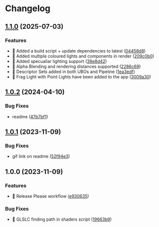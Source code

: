 # Changelog

## [1.1.0](https://github.com/60-de-QI/VulQIan/compare/v1.0.2...v1.1.0) (2025-07-03)


### Features

* 🎸 Added a build script + update dependencies to latest ([04458d8](https://github.com/60-de-QI/VulQIan/commit/04458d896f4cce21630ca96570c832acc5fff110))
* 🎸 Added multiple coloured lights and components in render ([209c0b0](https://github.com/60-de-QI/VulQIan/commit/209c0b091687b598c26e698fa7f0e26d43553970))
* 🎸 Added specualiar lighting support ([38e8d42](https://github.com/60-de-QI/VulQIan/commit/38e8d42d06aaec9c8e1de37161c7413d3684f8be))
* 🎸 Alpha Blending and rendering distances supported ([2286c69](https://github.com/60-de-QI/VulQIan/commit/2286c69f5a131d4eb6cf15d6138f384c1b2ce0c9))
* 🎸 Descriptor Sets added in both UBOs and Pipeline ([1ea3edf](https://github.com/60-de-QI/VulQIan/commit/1ea3edf7803554f81fc5011ab8d36d1f09e8f44f))
* 🎸 Frag Light with Point Lights have been added to the app ([3009a30](https://github.com/60-de-QI/VulQIan/commit/3009a30dc3dc603b2f144849ce8b7f6a8ffc0531))

## [1.0.2](https://github.com/60-de-QI/VulQIan/compare/v1.0.1...v1.0.2) (2024-04-10)


### Bug Fixes

* readme ([47b7bf1](https://github.com/60-de-QI/VulQIan/commit/47b7bf10ae0f4920fd258e7c9eaa8cc1f88b82ed))

## [1.0.1](https://github.com/60-de-QI/VulQIan/compare/v1.0.0...v1.0.1) (2023-11-09)


### Bug Fixes

* gif link on readme ([52f94e3](https://github.com/60-de-QI/VulQIan/commit/52f94e3d7f0598306f05ee4a95a4d68db443e534))

## 1.0.0 (2023-11-09)


### Features

* 🎸 Release Please workflow ([e930635](https://github.com/60-de-QI/VulQIan/commit/e9306354bf38abec116a17e402f11a99a2371fbe))


### Bug Fixes

* 🐛 GLSLC finding path in shaders script ([19663b9](https://github.com/60-de-QI/VulQIan/commit/19663b9080b6c1d540ec5f9213f47a1e77da82dc))
